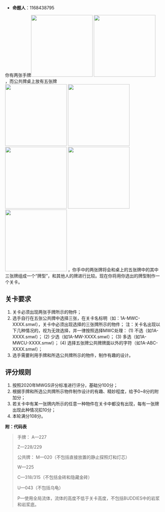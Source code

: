 - **命题人**：1168438795

你有两张手牌<img src="/images/image52.png" width="200"/> <img src="/images/image53.png" width="200"/>
，而公共牌桌上放有五张牌
<br><img src="/images/image54.png" width="200"/> <img src="/images/image55.png" width="200"/> <img src="/images/image56.png" width="200"/> <img src="/images/image57.png" width="200"/> <img src="/images/image58.png" width="200"/>
，你手中的两张牌将会和桌上的五张牌中的其中三张牌组成一个“牌型”，和其他人的牌进行比较。现在你将用你选出的牌型制作一个关卡。

## 关卡要求

1. 关卡必须出现两张手牌所示的物件；
2. 选手自行在五张公共牌中选择三张，在关卡名标明（如：1A-MWC-XXXX.smwl），关卡中必须出现选择的三张牌所示的物件；
    注：关卡名出现以下几种情况的，视为无效选择，并一律按照选择MWC处理：
    (1) 不选（如1A-XXXX.smwl）；
    (2) 少选（如1A-MW-XXXX.smwl）；
    (3) 多选（如1A-MWCU-XXXX.smwl）；
    (4) 选择五张牌公共牌牌面以外的字符（如1A-ABC-XXXX.smwl）；
3. 选手需要利用手牌和所选公共牌所示的物件，制作有趣的设计。

## 评分规则

1. 按照2020年MWGS评分标准进行评分，基础分100分；
2. 根据手牌和所选公共牌所示物件制作设计的有趣、精妙程度，给予0~8分的附加分；
3. 若关卡中有某一张牌内所示的任意一种物件在关卡中都没有出现，每有一张牌出现此种情况扣10分；
4. 本轮满分108分。

**附：代码表**

> 手牌： A—227
>
> Z—228/229
>
> 公共牌： M—020（不包括直接放置的静止探照灯和灯芯）
>
> W—225
>
> C—318/315（不包括金砖和隐藏金砖）
>
> U—043（不包括乌龟）
>
> P—使用全局流体，流体的高度不低于关卡高度，不包括BUDDIES中的岩浆和岩浆底。